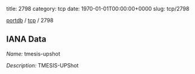 title: 2798
category: tcp
date: 1970-01-01T00:00:00+0000
slug: tcp/2798

[portdb](/) / [tcp](/category/tcp.html) / 2798


## IANA Data

_Name:_ tmesis-upshot

_Description:_ TMESIS-UPShot

